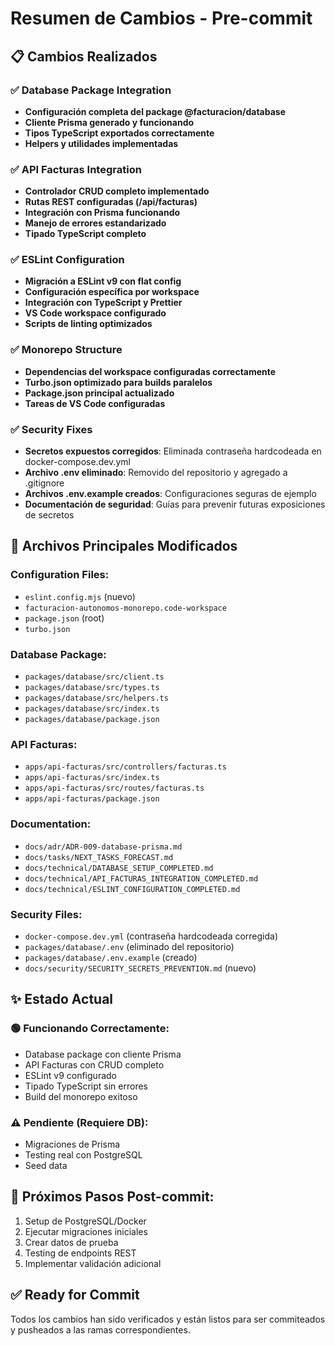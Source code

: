 # Resumen de Cambios - Pre-commit

## 📋 Cambios Realizados

### ✅ Database Package Integration
- **Configuración completa del package @facturacion/database**
- **Cliente Prisma generado y funcionando**
- **Tipos TypeScript exportados correctamente**
- **Helpers y utilidades implementadas**

### ✅ API Facturas Integration
- **Controlador CRUD completo implementado**
- **Rutas REST configuradas (/api/facturas)**
- **Integración con Prisma funcionando**
- **Manejo de errores estandarizado**
- **Tipado TypeScript completo**

### ✅ ESLint Configuration
- **Migración a ESLint v9 con flat config**
- **Configuración específica por workspace**
- **Integración con TypeScript y Prettier**
- **VS Code workspace configurado**
- **Scripts de linting optimizados**

### ✅ Monorepo Structure
- **Dependencias del workspace configuradas correctamente**
- **Turbo.json optimizado para builds paralelos**
- **Package.json principal actualizado**
- **Tareas de VS Code configuradas**

### ✅ Security Fixes
- **Secretos expuestos corregidos**: Eliminada contraseña hardcodeada en docker-compose.dev.yml
- **Archivo .env eliminado**: Removido del repositorio y agregado a .gitignore
- **Archivos .env.example creados**: Configuraciones seguras de ejemplo
- **Documentación de seguridad**: Guías para prevenir futuras exposiciones de secretos

## 🔧 Archivos Principales Modificados

### Configuration Files:
- `eslint.config.mjs` (nuevo)
- `facturacion-autonomos-monorepo.code-workspace`
- `package.json` (root)
- `turbo.json`

### Database Package:
- `packages/database/src/client.ts`
- `packages/database/src/types.ts` 
- `packages/database/src/helpers.ts`
- `packages/database/src/index.ts`
- `packages/database/package.json`

### API Facturas:
- `apps/api-facturas/src/controllers/facturas.ts`
- `apps/api-facturas/src/index.ts`
- `apps/api-facturas/src/routes/facturas.ts`
- `apps/api-facturas/package.json`

### Documentation:
- `docs/adr/ADR-009-database-prisma.md`
- `docs/tasks/NEXT_TASKS_FORECAST.md`
- `docs/technical/DATABASE_SETUP_COMPLETED.md`
- `docs/technical/API_FACTURAS_INTEGRATION_COMPLETED.md`
- `docs/technical/ESLINT_CONFIGURATION_COMPLETED.md`

### Security Files:
- `docker-compose.dev.yml` (contraseña hardcodeada corregida)
- `packages/database/.env` (eliminado del repositorio) 
- `packages/database/.env.example` (creado)
- `docs/security/SECURITY_SECRETS_PREVENTION.md` (nuevo)

## ✨ Estado Actual

### 🟢 Funcionando Correctamente:
- Database package con cliente Prisma
- API Facturas con CRUD completo
- ESLint v9 configurado
- Tipado TypeScript sin errores
- Build del monorepo exitoso

### ⚠️ Pendiente (Requiere DB):
- Migraciones de Prisma
- Testing real con PostgreSQL
- Seed data

## 🚀 Próximos Pasos Post-commit:
1. Setup de PostgreSQL/Docker
2. Ejecutar migraciones iniciales
3. Crear datos de prueba
4. Testing de endpoints REST
5. Implementar validación adicional

## ✅ Ready for Commit
Todos los cambios han sido verificados y están listos para ser commiteados y pusheados a las ramas correspondientes.
